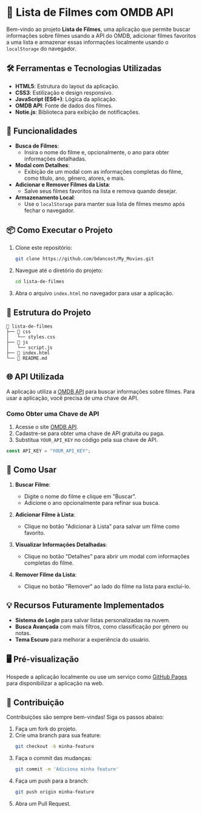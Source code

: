 # 🎥 Lista de Filmes com OMDB API

Bem-vindo ao projeto **Lista de Filmes**, uma aplicação que permite buscar informações sobre filmes usando a API do OMDB, adicionar filmes favoritos a uma lista e armazenar essas informações localmente usando o `localStorage` do navegador.

## 🛠️ Ferramentas e Tecnologias Utilizadas

- **HTML5**: Estrutura do layout da aplicação.
- **CSS3**: Estilização e design responsivo.
- **JavaScript (ES6+)**: Lógica da aplicação.
- **OMDB API**: Fonte de dados dos filmes.
- **Notie.js**: Biblioteca para exibição de notificações.

## 🚀 Funcionalidades

- **Busca de Filmes**:
  - Insira o nome do filme e, opcionalmente, o ano para obter informações detalhadas.
- **Modal com Detalhes**:
  - Exibição de um modal com as informações completas do filme, como título, ano, gênero, atores, e mais.
- **Adicionar e Remover Filmes da Lista**:
  - Salve seus filmes favoritos na lista e remova quando desejar.
- **Armazenamento Local**:
  - Use o `localStorage` para manter sua lista de filmes mesmo após fechar o navegador.

## 📦 Como Executar o Projeto

1. Clone este repositório:
   ```bash
   git clone https://github.com/bdancost/My_Movies.git
   ```
2. Navegue até o diretório do projeto:
   ```bash
   cd lista-de-filmes
   ```
3. Abra o arquivo `index.html` no navegador para usar a aplicação.

## 🔧 Estrutura do Projeto

```
📂 lista-de-filmes
├── 📁 css
│   └── styles.css
├── 📁 js
│   └── script.js
├── 📄 index.html
└── 📄 README.md
```

## 🌐 API Utilizada

A aplicação utiliza a [OMDB API](http://www.omdbapi.com/) para buscar informações sobre filmes. Para usar a aplicação, você precisa de uma chave de API.

### Como Obter uma Chave de API

1. Acesse o site [OMDB API](http://www.omdbapi.com/apikey.aspx).
2. Cadastre-se para obter uma chave de API gratuita ou paga.
3. Substitua `YOUR_API_KEY` no código pela sua chave de API.

```javascript
const API_KEY = "YOUR_API_KEY";
```

## 📖 Como Usar

1. **Buscar Filme**:

   - Digite o nome do filme e clique em "Buscar".
   - Adicione o ano opcionalmente para refinar sua busca.

2. **Adicionar Filme à Lista**:

   - Clique no botão "Adicionar à Lista" para salvar um filme como favorito.

3. **Visualizar Informações Detalhadas**:

   - Clique no botão "Detalhes" para abrir um modal com informações completas do filme.

4. **Remover Filme da Lista**:
   - Clique no botão "Remover" ao lado do filme na lista para excluí-lo.

## 💡 Recursos Futuramente Implementados

- **Sistema de Login** para salvar listas personalizadas na nuvem.
- **Busca Avançada** com mais filtros, como classificação por gênero ou notas.
- **Tema Escuro** para melhorar a experiência do usuário.

## 🖥️ Pré-visualização

Hospede a aplicação localmente ou use um serviço como [GitHub Pages](https://pages.github.com/) para disponibilizar a aplicação na web.

## 🤝 Contribuição

Contribuições são sempre bem-vindas! Siga os passos abaixo:

1. Faça um fork do projeto.
2. Crie uma branch para sua feature:
   ```bash
   git checkout -b minha-feature
   ```
3. Faça o commit das mudanças:
   ```bash
   git commit -m 'Adiciona minha feature'
   ```
4. Faça um push para a branch:
   ```bash
   git push origin minha-feature
   ```
5. Abra um Pull Request.
